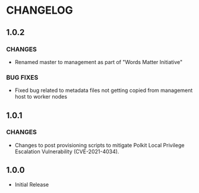 # **CHANGELOG**

## **1.0.2**
### **CHANGES**
- Renamed master to management as part of "Words Matter Initiative"

### **BUG FIXES**
- Fixed bug related to metadata files not getting copied from management host to worker nodes

## **1.0.1**
### **CHANGES**
- Changes to post provisioning scripts to mitigate Polkit Local Privilege Escalation Vulnerability (CVE-2021-4034).

## **1.0.0**
- Initial Release